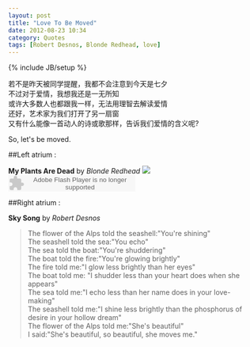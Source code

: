 ```yaml
---
layout: post
title: "Love To Be Moved"
date: 2012-08-23 10:34
category: Quotes
tags: [Robert Desnos, Blonde Redhead, love]
---
```

{% include JB/setup %}

若不是昨天被同学提醒，我都不会注意到今天是七夕<br/>  不过对于爱情，我想我还是一无所知<br/>  或许大多数人也都跟我一样，无法用理智去解读爱情<br/>  还好，艺术家为我们打开了另一扇窗<br/>  又有什么能像一首动人的诗或歌那样，告诉我们爱情的含义呢?  

So, let's be moved.


##Left atrium : 

**My Plants Are Dead** by *Blonde Redhead*
<img src="http://cdn.pitchfork.com/incoming/15191/8730711f.jpg">
<embed src="http://www.xiami.com/widget/0_1769706878/singlePlayer.swf" type="application/x-shockwave-flash" width="257" height="33" wmode="transparent"></embed>


##Right atrium :

**Sky Song** by *Robert Desnos*

> The flower of the Alps told the seashell:"You're shining"   
> The seashell told the sea:"You echo"  
> The sea told the boat:"You're shuddering"   
> The boat told the fire:"You're glowing brightly"   
> The fire told me:"I glow less brightly than her eyes"   
> The boat told me: "I shudder less than your heart does when she appears"   
> The sea told me:"I echo less than her name does in your love-making"   
> The seashell told me:"I shine less brightly than the phosphorus of desire in 
> your hollow dream"   
> The flower of the Alps told me:"She's beautiful"    
> I said:"She's beautiful, so beautiful, she moves me."

